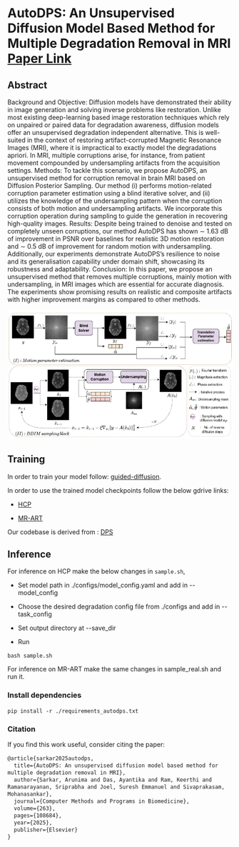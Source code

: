 # AutoDPS: An Unsupervised Diffusion Model Based Method for Multiple Degradation Removal in MRI [Paper Link](https://www.sciencedirect.com/science/article/abs/pii/S0169260725001014)


## Abstract
Background and Objective: Diffusion models have demonstrated their ability in image generation and solving inverse problems like restoration. Unlike most existing deep-learning based image restoration techniques which rely on unpaired or paired data for degradation awareness, diffusion models offer an unsupervised degradation independent alternative. This is well-suited in the
context of restoring artifact-corrupted Magnetic Resonance Images (MRI), where it is impractical to exactly model the degradations apriori. In MRI, multiple corruptions arise, for instance, from patient movement compounded by undersampling artifacts from the acquisition settings.
Methods: To tackle this scenario, we propose AutoDPS, an unsupervised method for corruption removal in brain MRI based on Diffusion Posterior Sampling. Our method (i) performs motion-related corruption parameter estimation using a blind iterative solver, and (ii) utilizes the knowledge of the undersampling pattern when the corruption consists of both motion and undersampling artifacts. We incorporate this corruption operation during sampling to guide the generation in recovering high-quality images.
Results: Despite being trained to denoise and tested on completely unseen corruptions, our method AutoDPS has shown ∼ 1.63 dB of improvement in PSNR over baselines for realistic 3D motion restoration and ∼ 0.5 dB of improvement for random motion with undersampling. Additionally, our experiments demonstrate AutoDPS’s resilience to noise and its generalisation capability under domain shift, showcasing its robustness and adaptability.
Conclusion: In this paper, we propose an unsupervised method that removes multiple corruptions, mainly motion with undersampling, in MRI images which are essential for accurate diagnosis. The experiments show promising results on realistic and composite artifacts with higher improvement margins as compared to other methods.

![cover-img](./figures/concept_diag.jpg)


## Training
In order to train your model follow: [guided-diffusion](https://github.com/openai/guided-diffusion).

In order to use the trained model checkpoints follow the below gdrive links:

- [HCP](https://drive.google.com/file/d/1OCCsC4u-7nOfDps4_bb9deuv4OMpgEBq/view?usp=sharing)

- [MR-ART](https://drive.google.com/file/d/1w3o1S9le-i0_4tgj28f7PfUqYTVrhFJa/view?usp=sharing)

Our codebase is derived from : [DPS](https://github.com/DPS2022/diffusion-posterior-sampling)

## Inference
For inference on HCP make the below changes in ```sample.sh```,

- Set model path in ./configs/model_config.yaml and add in  --model_config

- Choose the desired degradation config file from ./configs and add in --task_config

- Set output directory at --save_dir
        
- Run 
```
bash sample.sh
```
For inference on MR-ART make the same changes in sample_real.sh and run it.

### Install dependencies

```
pip install -r ./requirements_autodps.txt
```

### Citation
If you find this work useful, consider citing the paper:

```
@article{sarkar2025autodps,
  title={AutoDPS: An unsupervised diffusion model based method for multiple degradation removal in MRI},
  author={Sarkar, Arunima and Das, Ayantika and Ram, Keerthi and Ramanarayanan, Sriprabha and Joel, Suresh Emmanuel and Sivaprakasam, Mohanasankar},
  journal={Computer Methods and Programs in Biomedicine},
  volume={263},
  pages={108684},
  year={2025},
  publisher={Elsevier}
}
```

